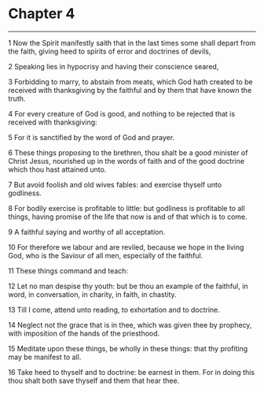 # Chapter 4

***

1 Now the Spirit manifestly saith that in the last times some shall depart from the faith, giving heed to spirits of error and doctrines of devils,

2 Speaking lies in hypocrisy and having their conscience seared,

3 Forbidding to marry, to abstain from meats, which God hath created to be received with thanksgiving by the faithful and by them that have known the truth.

4 For every creature of God is good, and nothing to be rejected that is received with thanksgiving:

5 For it is sanctified by the word of God and prayer.

6 These things proposing to the brethren, thou shalt be a good minister of Christ Jesus, nourished up in the words of faith and of the good doctrine which thou hast attained unto.

7 But avoid foolish and old wives fables: and exercise thyself unto godliness.

8 For bodily exercise is profitable to little: but godliness is profitable to all things, having promise of the life that now is and of that which is to come.

9 A faithful saying and worthy of all acceptation.

10 For therefore we labour and are reviled, because we hope in the living God, who is the Saviour of all men, especially of the faithful.

11 These things command and teach:

12 Let no man despise thy youth: but be thou an example of the faithful, in word, in conversation, in charity, in faith, in chastity.

13 Till I come, attend unto reading, to exhortation and to doctrine.

14 Neglect not the grace that is in thee, which was given thee by prophecy, with imposition of the hands of the priesthood.

15 Meditate upon these things, be wholly in these things: that thy profiting may be manifest to all.

16 Take heed to thyself and to doctrine: be earnest in them. For in doing this thou shalt both save thyself and them that hear thee.

